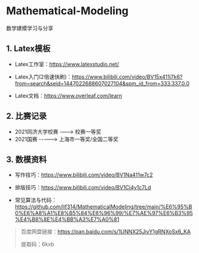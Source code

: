 # Mathematical-Modeling
数学建模学习与分享


## 1. Latex模板

- Latex工作室：https://www.latexstudio.net/

- Latex入门(2倍速快刷)：https://www.bilibili.com/video/BV15x411j7k6?from=search&seid=1447022688607027104&spm_id_from=333.337.0.0

- Latex文档：https://www.overleaf.com/learn



## 2. 比赛记录

- 2021同济大学校赛 ---> 校赛一等奖
- 2021国赛  -----> 上海市一等奖/全国二等奖



## 3. 数模资料

- 写作技巧：https://www.bilibili.com/video/BV1Na411w7c2

- 排版技巧：https://www.bilibili.com/video/BV1Ci4y1c7Ld

- 常见算法与代码：https://github.com/lif314/MathematicalModeling/tree/main/%E6%95%B0%E6%A8%A1%E8%B5%84%E6%96%99/%E7%AE%97%E6%B3%95%E4%B8%8E%E4%BB%A3%E7%A0%81

> 百度网盘链接：https://pan.baidu.com/s/1UNNX25JivY1gRNXoSx6_KA 
> 
> 提取码：6kxb
